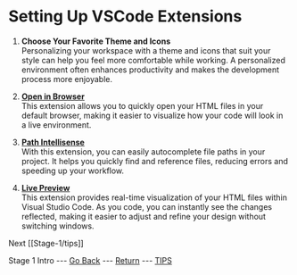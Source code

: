 # Setting Up VSCode Extensions

1. **Choose Your Favorite Theme and Icons**  
   Personalizing your workspace with a theme and icons that suit your style can help you feel more comfortable while working. A personalized environment often enhances productivity and makes the development process more enjoyable.

2. [**Open in Browser**](https://github.com/SudoKillMe/vscode-extensions-open-in-browser)  
   This extension allows you to quickly open your HTML files in your default browser, making it easier to visualize how your code will look in a live environment.

3. [**Path Intellisense**](https://github.com/ChristianKohler/PathIntellisense)  
   With this extension, you can easily autocomplete file paths in your project. It helps you quickly find and reference files, reducing errors and speeding up your workflow.

4. [**Live Preview**](https://github.com/microsoft/vscode-livepreview)  
   This extension provides real-time visualization of your HTML files within Visual Studio Code. As you code, you can instantly see the changes reflected, making it easier to adjust and refine your design without switching windows.

Next [[Stage-1/tips]]

<div align="center>

 [Stage 1 Intro](/Stage-1)    ---     [Go Back](/Stage-1/Setting-Up-Development-Tools.md)      ---     [Return](/)   --- [TIPS](/Stage-1/Tips.md)

</div>
